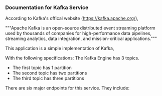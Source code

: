 ### Documentation for Kafka Service

According to Kafka's offical website (https://kafka.apache.org/),

"""Apache Kafka is an open-source distributed event streaming platform used
by thousands of companies for high-performance data pipelines,
streaming analytics, data integration, and mission-critical applications."""

This application is a simple implementation of Kafka,

With the following specifications:
The Kafka Engine has 3 topics.

- The first topic has 1 partition
- The second topic has two partitions
- The third topic has three partitions

There are six major endpoints for this service. They include:


